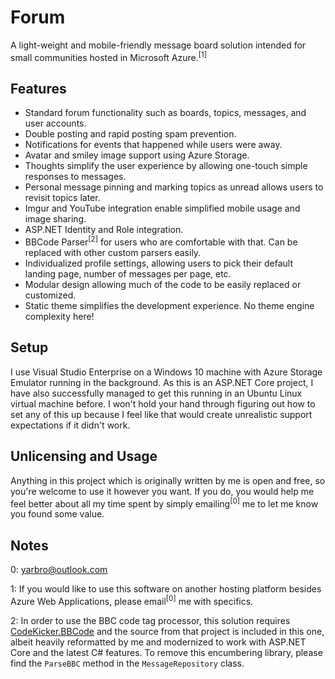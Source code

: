 # Forum

A light-weight and mobile-friendly message board solution intended for small communities hosted in Microsoft Azure.<sup>[1]</sup>

## Features

* Standard forum functionality such as boards, topics, messages, and user accounts.
* Double posting and rapid posting spam prevention.
* Notifications for events that happened while users were away.
* Avatar and smiley image support using Azure Storage.
* Thoughts simplify the user experience by allowing one-touch simple responses to messages.
* Personal message pinning and marking topics as unread allows users to revisit topics later.
* Imgur and YouTube integration enable simplified mobile usage and image sharing.
* ASP.NET Identity and Role integration.
* BBCode Parser<sup>[2]</sup> for users who are comfortable with that. Can be replaced with other custom parsers easily.
* Individualized profile settings, allowing users to pick their default landing page, number of messages per page, etc.
* Modular design allowing much of the code to be easily replaced or customized.
* Static theme simplifies the development experience. No theme engine complexity here!

## Setup

I use Visual Studio Enterprise on a Windows 10 machine with Azure Storage Emulator running in the background. As this is an ASP.NET Core project, I have also successfully managed to get this running in an Ubuntu Linux virtual machine before. I won't hold your hand through figuring out how to set any of this up because I feel like that would create unrealistic support expectations if it didn't work.

## Unlicensing and Usage

Anything in this project which is originally written by me is open and free, so you're welcome to use it however you want. If you do, you would help me feel better about all my time spent by simply emailing<sup>[0]</sup> me to let me know you found some value.

## Notes

0: yarbro@outlook.com

1: If you would like to use this software on another hosting platform besides Azure Web Applications, please email<sup>[0]</sup> me with specifics.

2: In order to use the BBC code tag processor, this solution requires [CodeKicker.BBCode](http://codekicker.de/) and the source from that project is included in this one, albeit heavily reformatted by me and modernized to work with ASP.NET Core and the latest C# features. To remove this encumbering library, please find the `ParseBBC` method in the `MessageRepository` class.